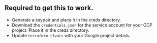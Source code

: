 ## Required to get this to work. 

- Generate a keypair and place it in the creds directory. 
- Download the `credentials.json` for the service account for your GCP project. Place it in the creds directory. 
- Update `terraform.tfvars` with your Google project details. 